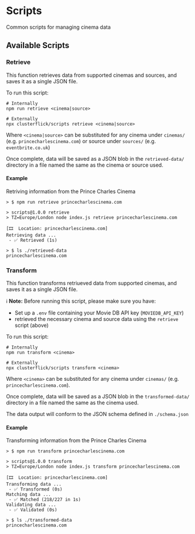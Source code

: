 # Scripts

Common scripts for managing cinema data

## Available Scripts

### Retrieve

This function retrieves data from supported cinemas and sources, and saves it as
a single JSON file.

To run this script:

```
# Internally
npm run retrieve <cinema|source>

# Externally
npx clusterflick/scripts retrieve <cinema|source>
```

Where `<cinema|source>` can be substituted for any cinema under `cinemas/` (e.g.
`princecharlescinema.com`) or source under `sources/` (e.g. `eventbrite.co.uk`)

Once complete, data will be saved as a JSON blob in the `retrieved-data/`
directory in a file named the same as the cinema or source used.

#### Example

Retriving information from the Prince Charles Cinema

```
> $ npm run retrieve princecharlescinema.com

> scripts@1.0.0 retrieve
> TZ=Europe/London node index.js retrieve princecharlescinema.com

[🎞️  Location: princecharlescinema.com]
Retrieving data ...
 - ✅ Retrieved (1s)

> $ ls ./retrieved-data
princecharlescinema.com
```

### Transform

This function transforms retriueved data from supported cinemas, and saves it as
a single JSON file.

ℹ️ **Note:** Before running this script, please make sure you have:
 * Set up a `.env` file containing your Movie DB API key (`MOVIEDB_API_KEY`)
 * retrieved the necessary cinema and source data using the `retrieve` script (above)

To run this script:

```
# Internally
npm run transform <cinema>

# Externally
npx clusterflick/scripts transform <cinema>
```

Where `<cinema>` can be substituted for any cinema under `cinemas/` (e.g.
`princecharlescinema.com`).

Once complete, data will be saved as a JSON blob in the `transformed-data/`
directory in a file named the same as the cinema used.

The data output will conform to the JSON schema defined in `./schema.json`

#### Example

Transforming information from the Prince Charles Cinema

```
> $ npm run transform princecharlescinema.com

> scripts@1.0.0 transform
> TZ=Europe/London node index.js transform princecharlescinema.com

[🎞️  Location: princecharlescinema.com]
Transforming data ...
 - ✅ Transformed (0s)
Matching data ...
 - ✅ Matched (218/227 in 1s)
Validating data ...
 - ✅ Validated (0s)

> $ ls ./transformed-data
princecharlescinema.com
```
